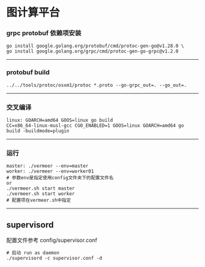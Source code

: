 # 图计算平台

### grpc protobuf 依赖项安装

````
go install google.golang.org/protobuf/cmd/protoc-gen-go@v1.28.0 \
go install google.golang.org/grpc/cmd/protoc-gen-go-grpc@v1.2.0
````

---

### protobuf build

````
../../tools/protoc/osxm1/protoc *.proto --go-grpc_out=. --go_out=.
````

---

### 交叉编译

````
linux: GOARCH=amd64 GOOS=linux go build 
CC=x86_64-linux-musl-gcc CGO_ENABLED=1 GOOS=linux GOARCH=amd64 go build -buildmode=plugin
````

---

### 运行

```
master: ./vermeer --env=master
worker: ./vermeer --env=worker01
# 参数env是指定使用config文件夹下的配置文件名
or
./vermeer.sh start master
./vermeer.sh start worker
# 配置项在vermeer.sh中指定
```

---

## supervisord

配置文件参考 config/supervisor.conf

````
# 启动 run as daemon
./supervisord -c supervisor.conf -d
````
